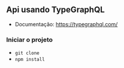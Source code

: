 ## Api usando TypeGraphQL

- Documentação: https://typegraphql.com/

### Iniciar o projeto 

- `git clone`
-  `npm install`
